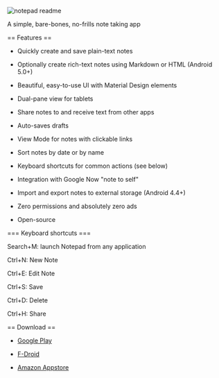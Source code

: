 ![notepad readme](https://user-images.githubusercontent.com/36028424/39695245-83b15cfc-521c-11e8-935c-c4a9cdcfbe90.png)

A simple, bare-bones, no-frills note taking app

== Features ==

* Quickly create and save plain-text notes

* Optionally create rich-text notes using Markdown or HTML (Android 5.0+)

* Beautiful, easy-to-use UI with Material Design elements

* Dual-pane view for tablets

* Share notes to and receive text from other apps

* Auto-saves drafts

* View Mode for notes with clickable links

* Sort notes by date or by name

* Keyboard shortcuts for common actions (see below)

* Integration with Google Now "note to self"

* Import and export notes to external storage (Android 4.4+)

* Zero permissions and absolutely zero ads

* Open-source

=== Keyboard shortcuts ===

Search+M: launch Notepad from any application

Ctrl+N: New Note

Ctrl+E: Edit Note

Ctrl+S: Save

Ctrl+D: Delete

Ctrl+H: Share

== Download ==

* [Google Play](https://play.google.com/store/apps/details?id=com.farmerbb.notepad)

* [F-Droid](https://f-droid.org/packages/com.farmerbb.notepad/)

* [Amazon Appstore](https://www.amazon.com/Braden-Farmer-Notepad/dp/B00KZ79H3O/)
